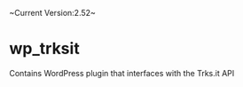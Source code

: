 ~Current Version:2.52~

wp_trksit
=========

Contains WordPress plugin that interfaces with the Trks.it API
